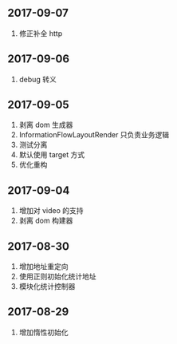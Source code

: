 ## 2017-09-07

1. 修正补全 http

## 2017-09-06

1. debug 转义

## 2017-09-05

1. 剥离 dom 生成器
2. InformationFlowLayoutRender 只负责业务逻辑
3. 测试分离
4. 默认使用 target 方式
5. 优化重构

## 2017-09-04

1. 增加对 video 的支持
2. 剥离 dom 构建器

## 2017-08-30

1. 增加地址重定向
2. 使用正则初始化统计地址
3. 模块化统计控制器

## 2017-08-29

1. 增加惰性初始化
